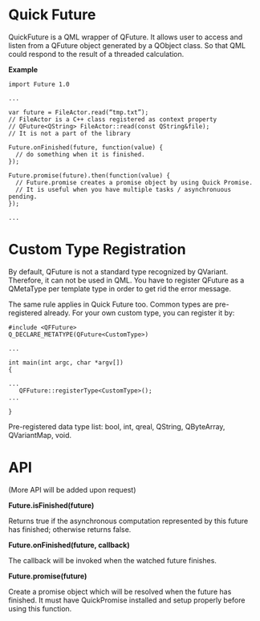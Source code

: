 Quick Future
============

QuickFuture is a QML wrapper of QFuture. It allows user to access and listen from a QFuture object generated by a QObject class. So that QML could respond to the result of a threaded calculation.


**Example**

```
import Future 1.0

...

var future = FileActor.read(“tmp.txt”);
// FileActor is a C++ class registered as context property
// QFuture<QString> FileActor::read(const QString&file);
// It is not a part of the library

Future.onFinished(future, function(value) {
  // do something when it is finished.
});

Future.promise(future).then(function(value) {
  // Future.promise creates a promise object by using Quick Promise. 
  // It is useful when you have multiple tasks / asynchronuous pending.
});

...

```

Custom Type Registration
========================

By default, QFuture<T> is not a standard type recognized by QVariant.
Therefore, it can not be used in QML.
You have to register QFuture<T> as a QMetaType per template type in order to get rid the error message.

The same rule applies in Quick Future too.
Common types are pre-registered already.
For your own custom type, you can register it by:

```
#include <QFFuture>
Q_DECLARE_METATYPE(QFuture<CustomType>)

...

int main(int argc, char *argv[])
{

...
   QFFuture::registerType<CustomType>();
...

}
```

Pre-registered data type list: bool, int, qreal, QString, QByteArray, QVariantMap, void.




API
===

(More API will be added upon request)

**Future.isFinished(future)**

Returns true if the asynchronous computation represented by this future has finished; otherwise returns false.

**Future.onFinished(future, callback)**

The callback will be invoked when the watched future finishes.

**Future.promise(future)**

Create a promise object which will be resolved when the future has finished. It must have QuickPromise installed and setup properly before using this function.
